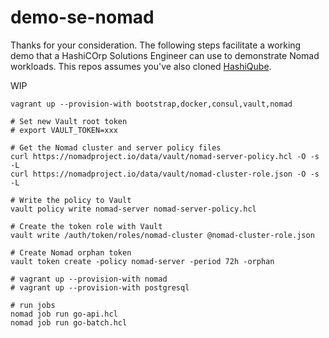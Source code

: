 # demo-se-nomad

Thanks for your consideration. The following steps facilitate a working demo that a HashiCOrp Solutions Engineer can use to demonstrate Nomad workloads. This repos assumes you've also cloned [HashiQube](https://servian.github.io/hashiqube/#/).

WIP

```shell
vagrant up --provision-with bootstrap,docker,consul,vault,nomad

# Set new Vault root token
# export VAULT_TOKEN=xxx

# Get the Nomad cluster and server policy files
curl https://nomadproject.io/data/vault/nomad-server-policy.hcl -O -s -L
curl https://nomadproject.io/data/vault/nomad-cluster-role.json -O -s -L

# Write the policy to Vault
vault policy write nomad-server nomad-server-policy.hcl

# Create the token role with Vault
vault write /auth/token/roles/nomad-cluster @nomad-cluster-role.json

# Create Nomad orphan token
vault token create -policy nomad-server -period 72h -orphan

# vagrant up --provision-with nomad
# vagrant up --provision-with postgresql

# run jobs
nomad job run go-api.hcl
nomad job run go-batch.hcl
```
